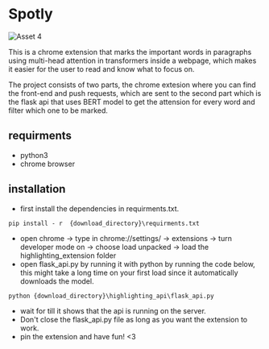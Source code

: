 # Spotly

![Asset 4](https://user-images.githubusercontent.com/78879883/221129935-224c110a-c5e6-4714-8495-10a8cb7878db.png)

This is a chrome extension that marks the important words in paragraphs using multi-head attention in transformers inside a webpage, which makes it easier for the user to read and know what to focus on.

The project consists of two parts, the chrome extesion where you can find the front-end and push requests, which are sent to  the second part which is the flask api that uses BERT model to get the attension for every word and filter which one to be marked.

## requirments 
- python3
- chrome browser

## installation 
- first install the dependencies in requirments.txt.
```
pip install - r  {download_directory}\requirments.txt
```

- open chrome -> type in chrome://settings/ -> extensions -> turn developer mode on -> choose load unpacked -> load the highlighting_extension folder 
- open flask_api.py by running it with python by running the code below, this might take a long time on your first load since it automatically downloads the model.
```
python {download_directory}\highlighting_api\flask_api.py
```
- wait for till it shows that the api is running on the server.
- Don't close the flask_api.py file as long as you want the extension to work.
- pin the extension and have fun! <3
